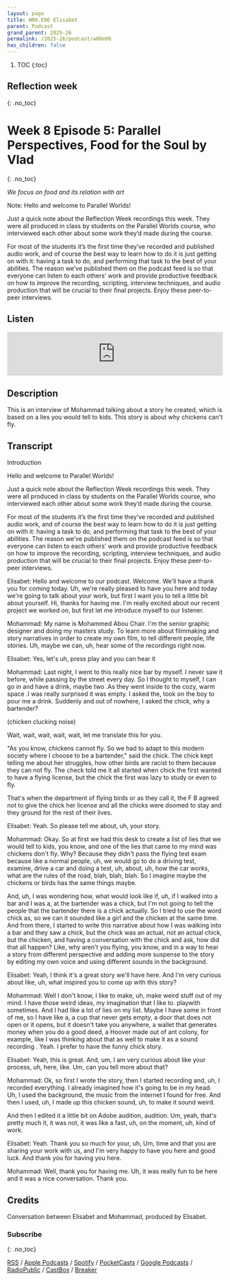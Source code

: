 ```yaml
---
layout: page
title: W08.E06 Elisabet
parent: Podcast
grand_parent: 2025-26
permalink: /2025-26/podcast/w08e06
has_children: false
---
```




1. TOC
{:toc}

## Reflection week
{: .no_toc}


# Week 8 Episode 5: Parallel Perspectives, Food for the Soul by Vlad
{: .no_toc}


_We focus on food and its relation with art_

Note: Hello and welcome to Parallel Worlds!

Just a quick note about the Reflection Week recordings this week. They were all produced in class by students on the Parallel Worlds course, who interviewed each other about some work they’d made during the course.

For most of the students it’s the first time they’ve recorded and published audio work, and of course the best way to learn how to do it is just getting on with it: having a task to do, and performing that task to the best of your abilities. The reason we’ve published them on the podcast feed is so that everyone can listen to each others’ work and provide productive feedback on how to improve the recording, scripting, interview techniques, and audio production that will be crucial to their final projects. Enjoy these peer-to-peer interviews.

## Listen

<iframe src="https://anchor.fm/olliepalmer/embed/episodes/2021-W7-E6-Reflection-Elisabet-evn43j" height="102px" width="100%" frameborder="0" scrolling="no"></iframe>

## Description

This is an interview of Mohammad talking about a story he created, which is based on a lies you would tell to kids. This story is about why chickens can't fly.


## Transcript

Introduction

Hello and welcome to Parallel Worlds!

Just a quick note about the Reflection Week recordings this week. They were all produced in class by students on the Parallel Worlds course, who interviewed each other about some work they’d made during the course.

For most of the students it’s the first time they’ve recorded and published audio work, and of course the best way to learn how to do it is just getting on with it: having a task to do, and performing that task to the best of your abilities. The reason we’ve published them on the podcast feed is so that everyone can listen to each others’ work and provide productive feedback on how to improve the recording, scripting, interview techniques, and audio production that will be crucial to their final projects. Enjoy these peer-to-peer interviews.

Elisabet: Hello and welcome to our podcast. Welcome. We'll have a thank you for coming today. Uh, we're really pleased to have you here and today we're going to talk about your work, but first I want you to tell a little bit about yourself. Hi, thanks for having me. I'm really excited about our recent project we worked on, but first let me introduce myself to our listener.

Mohammad: My name is Mohammed Abou Chair. I'm the senior graphic designer and doing my masters study. To learn more about filmmaking and story narratives in order to create my own film, to tell different people, life stories. Uh, maybe we can, uh, hear some of the recordings right now.

Elisabet: Yes, let's uh, press play and you can hear it

Mohammad: Last night, I went to this really nice bar by myself. I never saw it before, while passing by the street every day. So I thought to myself, I can go in and have a drink, maybe two .As they went inside to the cozy, warm space .I was really surprised it was empty. I asked the, took on the boy to pour me a drink. Suddenly and out of nowhere, I asked the chick, why a bartender?

(chicken clucking noise)

Wait, wait, wait, wait, wait, let me translate this for you.

"As you know, chickens cannot fly. So we had to adapt to this modern society where I choose to be a bartender," said the chick. The chick kept telling me about her struggles, how other birds are racist to them because they can not fly. The check told me it all started when chick the first wanted to have a flying license, but the chick the first was lazy to study or even to fly.

That's when the department of flying birds or as they call it, the F B agreed not to give the chick her license and all the chicks were doomed to stay and they ground for the rest of their lives.

Elisabet: Yeah. So please tell me about, uh, your story.

Mohammad: Okay. So at first we had this desk to create a list of lies  that we would tell to kids, you know, and one of the lies that came to my mind was chickens don't fly. Why? Because they didn't pass the flying test exam because like a normal people, uh, we would go to do a driving test, examine, drive a car and doing a test, uh, about, uh, how the car works, what are the rules of the road, blah, blah, blah. So I imagine maybe the chickens or birds has the same things maybe.

And, uh, I was wondering how, what would look like if, uh, if I walked into a bar and I was a, at the bartender was a chick, but I'm not going to tell the people that the bartender there is a chick actually. So I tried to use the word chick as, so we can it sounded like a girl and the chicken at the same time. And from there, I started to write this narrative about how I was walking into a bar and they saw a chick, but the chick was an actual, not an actual chick, but the chicken, and having a conversation with the chick and ask, how did that all happen? Like, why aren't you flying, you know, and in a way to hear a story from different perspective and adding more suspense to the story by editing my own voice and using different sounds in the background.

Elisabet: Yeah, I think it's a great story we'll have here. And I'm very curious about like, uh, what inspired you to come up with this story?

Mohammad: Well I don't know, I like to make, uh, make weird stuff out of my mind. I have those weird ideas, my imagination that I like to. playwith sometimes. And I had like a lot of lies on my list. Maybe I have some in front of me, so I have like a, a cup that never gets empty, a door that does not open or it opens, but it doesn't take you anywhere, a wallet that generates money when you do a good deed, a Hoover made out of ant colony, for example, like I was thinking about that as well to make it as a sound recording . Yeah. I prefer to have the funny chick story.

Elisabet: Yeah, this is great. And, um, I am very curious about like your process, uh, here, like. Um, can you tell more about that?

Mohammad: Ok, so first I wrote the story, then I started recording and, uh, I recorded everything. I already imagined how it's going to be in my head. Uh, I used the background, the music from the internet I found for free. And then I used, uh, I made up this chicken sound, uh, to make it sound weird.


And then I edited it a little bit on Adobe audition, audition. Um, yeah, that's pretty much it, it was not, it was like a fast, uh, on the moment, uh, kind of work.

Elisabet: Yeah. Thank you so much for your, uh, Um, time and that you are sharing your work with us, and I'm very happy to have you here and good luck. And thank you for having you here.

Mohammad: Well, thank you for having me. Uh, it was really fun to be here and it was a nice conversation. Thank you.


## Credits

Conversation between Elisabet and Mohammad, produced by Elisabet.


### Subscribe
{: .no_toc}

[RSS](https://anchor.fm/s/1884b008/podcast/rss) / [Apple Podcasts](https://podcasts.apple.com/gb/podcast/parallel-worlds/id1504529134) / [Spotify](https://open.spotify.com/show/3L3RhKaoqQZoU9fIcLuZjz) / [PocketCasts](https://pca.st/ha20534r) / [Google Podcasts](https://www.google.com/podcasts?feed=aHR0cHM6Ly9hbmNob3IuZm0vcy8xODg0YjAwOC9wb2RjYXN0L3Jzcw%3D%3D) / [RadioPublic](https://radiopublic.com/parallel-worlds-WzVy1K) / [CastBox](https://castbox.fm/channel/id2710471?utm_source=podcaster&utm_medium=dlink&utm_campaign=c_2710471&utm_content=Parallel%20Worlds-CastBox_FM) / [Breaker](https://www.breaker.audio/parallel-worlds)
